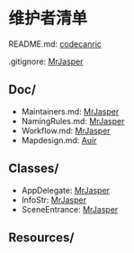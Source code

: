 # 维护者清单

README.md: [codecanric][codecanric]

.gitignore: [MrJasper][MrJasper]

## Doc/

* Maintainers.md: [MrJasper][MrJasper]
* NamingRules.md: [MrJasper][MrJasper]
* Workflow.md: [MrJasper][MrJasper]
* Mapdesign.md: [Auir][Auir]

## Classes/

* AppDelegate: [MrJasper][MrJasper]
* InfoStr: [MrJasper][MrJasper]
* SceneEntrance: [MrJasper][MrJasper]

## Resources/



[MrJasper]: https://github.com/MrJasper
[codecanric]: https://github.com/codecanric
[Auir]:https://github.com/Auir
